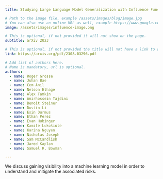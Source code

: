 ```yaml
---
title: Studying Large Language Model Generalization with Influence Functions

# Path to the image file, example /assets/images/blog/image.jpg
# You can also use an online URL as well, example https://www.google.com/image.jpg
image: /assets/images/influence-image.png

# This is optional, if not provided it will not show on the page.
subtitle: arXiv 2023

# This is optional, if not provided the title will not have a link to anywhere
link: https://arxiv.org/pdf/2308.03296.pdf

# Add list of authors here.
# Name is mandatory, url is optional.
authors:
  - name: Roger Grosse
  - name: Juhan Bae
  - name: Cem Anil
  - name: Nelson Elhage
  - name: Alex Tamkin
  - name: Amirhossein Tajdini
  - name: Benoit Steiner
  - name: Dustin Li
  - name: Esin Durmus
  - name: Ethan Perez
  - name: Evan Hubinger
  - name: Kamilė Lukošiūtė
  - name: Karina Nguyen
  - name: Nicholas Joseph
  - name: Sam McCandlish
  - name: Jared Kaplan
  - name: Samuel R. Bowman

---
```


<!--Abstract-->

We discuss gaining visibility into a machine learning model in order to understand and mitigate the associated risks.
